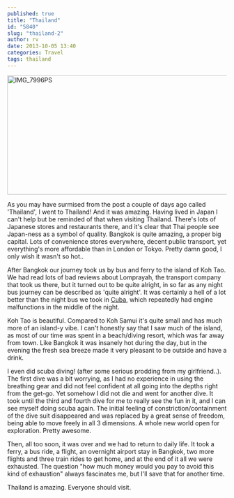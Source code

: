 ```yaml
---
published: true
title: "Thailand"
id: "5840"
slug: "thailand-2"
author: rv
date: 2013-10-05 13:40
categories: Travel
tags: thailand
---
```

<a href="https://s3.amazonaws.com/cfwblog/uploads/2013/10/IMG_7996PS.jpg"><img class="aligncenter size-large wp-image-5928" alt="IMG_7996PS" src="https://s3.amazonaws.com/cfwblog/uploads/2013/10/IMG_7996PS-600x273.jpg" width="600" height="273" /></a>

As you may have surmised from the post a couple of days ago called 'Thailand', I went to Thailand! And it was amazing. Having lived in Japan I can't help but be reminded of that when visiting Thailand. There's lots of Japanese stores and restaurants there, and it's clear that Thai people see Japan-ness as a symbol of quality. Bangkok is quite amazing, a proper big capital. Lots of convenience stores everywhere, decent public transport, yet everything's more affordable than in London or Tokyo. Pretty damn good, I only wish it wasn't so hot..

After Bangkok our journey took us by bus and ferry to the island of Koh Tao. We had read lots of bad reviews about Lomprayah, the transport company that took us there, but it turned out to be quite alright, in so far as any night bus journey can be described as 'quite alright'. It was certainly a hell of a lot better than the night bus we took in <a href="/blog/tag/cuba/" target="_blank">Cuba</a>, which repeatedly had engine malfunctions in the middle of the night.

Koh Tao is beautiful. Compared to Koh Samui it's quite small and has much more of an island-y vibe. I can't honestly say that I saw much of the island, as most of our time was spent in a beach/diving resort, which was far away from town. Like Bangkok it was insanely hot during the day, but in the evening the fresh sea breeze made it very pleasant to be outside and have a drink.

I even did scuba diving! (after some serious prodding from my girlfriend..). The first dive was a bit worrying, as I had no experience in using the breathing gear and did not feel confident at all going into the depths right from the get-go. Yet somehow I did not die and went for another dive. It took until the third and fourth dive for me to really see the fun in it, and I can see myself doing scuba again. The initial feeling of constriction/containment of the dive suit disappeared and was replaced by a great sense of freedom, being able to move freely in all 3 dimensions. A whole new world open for exploration. Pretty awesome.

Then, all too soon, it was over and we had to return to daily life. It took a ferry, a bus ride, a flight, an overnight airport stay in Bangkok, two more flights and three train rides to get home, and at the end of it all we were exhausted. The question "how much money would you pay to avoid this kind of exhaustion" always fascinates me, but I'll save that for another time.

Thailand is amazing. Everyone should visit.